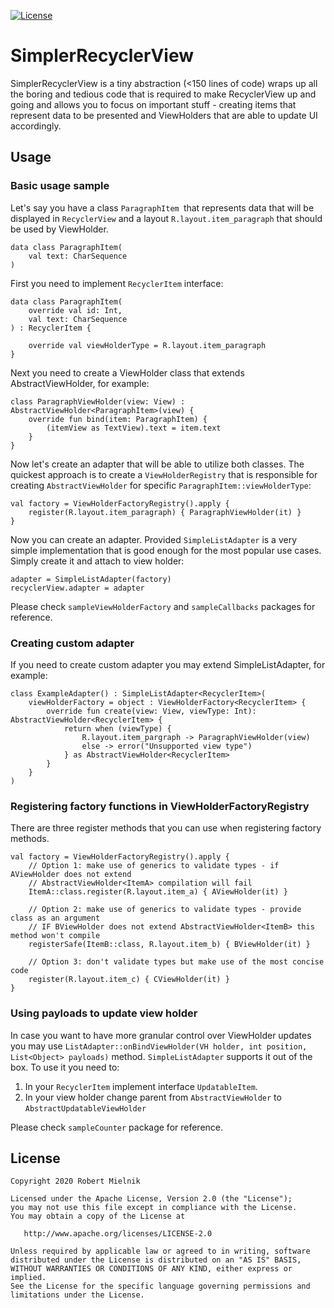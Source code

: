 [![License](https://img.shields.io/badge/License-Apache%202.0-orange.svg)](https://opensource.org/licenses/Apache-2.0)

# SimplerRecyclerView

SimplerRecyclerView is a tiny abstraction (<150 lines of code) wraps up all the boring and
tedious code that is required to make RecyclerView up and going and allows you to focus on important
stuff - creating items that represent data to be presented and ViewHolders that are able to update UI
accordingly.

## Usage

### Basic usage sample
Let's say you have a class `ParagraphItem `that represents data that will be displayed in `RecyclerView`
and a layout `R.layout.item_paragraph` that should be used by ViewHolder.

    data class ParagraphItem(
        val text: CharSequence
    )

First you need to implement `RecyclerItem` interface:

    data class ParagraphItem(
        override val id: Int,
        val text: CharSequence
    ) : RecyclerItem {

        override val viewHolderType = R.layout.item_paragraph
    }

Next you need to create a ViewHolder class that extends AbstractViewHolder, for example:

    class ParagraphViewHolder(view: View) : AbstractViewHolder<ParagraphItem>(view) {
        override fun bind(item: ParagraphItem) {
            (itemView as TextView).text = item.text
        }
    }

Now let's create an adapter that will be able to utilize both classes. The quickest approach is
to create a `ViewHolderRegistry` that is responsible for creating `AbstractViewHolder` for specific
`ParagraphItem::viewHolderType`:
 
    val factory = ViewHolderFactoryRegistry().apply {
        register(R.layout.item_paragraph) { ParagraphViewHolder(it) }
    }

Now you can create an adapter. Provided `SimpleListAdapter` is a very simple implementation that is
good enough for the most popular use cases. Simply create it and attach to view holder:

    adapter = SimpleListAdapter(factory)
    recyclerView.adapter = adapter

Please check `sampleViewHolderFactory` and `sampleCallbacks` packages for reference.

### Creating custom adapter

If you need to create custom adapter you may extend SimpleListAdapter, for example:
  
    class ExampleAdapter() : SimpleListAdapter<RecyclerItem>(
        viewHolderFactory = object : ViewHolderFactory<RecyclerItem> {
            override fun create(view: View, viewType: Int): AbstractViewHolder<RecyclerItem> {
                return when (viewType) {
                    R.layout.item_pargraph -> ParagraphViewHolder(view)
                    else -> error("Unsupported view type")
                } as AbstractViewHolder<RecyclerItem>
            }
        }
    )

### Registering factory functions in ViewHolderFactoryRegistry

There are three register methods that you can use when registering factory methods.

    val factory = ViewHolderFactoryRegistry().apply {
        // Option 1: make use of generics to validate types - if AViewHolder does not extend
        // AbstractViewHolder<ItemA> compilation will fail
        ItemA::class.register(R.layout.item_a) { AViewHolder(it) }

        // Option 2: make use of generics to validate types - provide class as an argument
        // IF BViewHolder does not extend AbstractViewHolder<ItemB> this method won't compile
        registerSafe(ItemB::class, R.layout.item_b) { BViewHolder(it) }

        // Option 3: don't validate types but make use of the most concise code
        register(R.layout.item_c) { CViewHolder(it) }
    }

### Using payloads to update view holder

In case you want to have more granular control over ViewHolder updates you may use 
`ListAdapter::onBindViewHolder(VH holder, int position, List<Object> payloads)` method.
`SimpleListAdapter` supports it out of the box. To use it you need to:
 1. In your `RecyclerItem` implement interface `UpdatableItem`.
 2. In your view holder change parent from `AbstractViewHolder` to `AbstractUpdatableViewHolder`

Please check `sampleCounter` package for reference.

License
-------

    Copyright 2020 Robert Mielnik

    Licensed under the Apache License, Version 2.0 (the "License");
    you may not use this file except in compliance with the License.
    You may obtain a copy of the License at

       http://www.apache.org/licenses/LICENSE-2.0

    Unless required by applicable law or agreed to in writing, software
    distributed under the License is distributed on an "AS IS" BASIS,
    WITHOUT WARRANTIES OR CONDITIONS OF ANY KIND, either express or implied.
    See the License for the specific language governing permissions and
    limitations under the License.